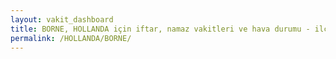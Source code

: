 ```yaml
---
layout: vakit_dashboard
title: BORNE, HOLLANDA için iftar, namaz vakitleri ve hava durumu - ilçe/eyalet seç
permalink: /HOLLANDA/BORNE/
---
```


<script type="text/javascript">
  var GLOBAL_COUNTRY = 'HOLLANDA';
  var GLOBAL_CITY = 'BORNE';
  var GLOBAL_STATE = '';
  var lat = 72;
  var lon = 21;
</script>
